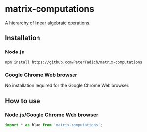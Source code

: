 # matrix-computations
A hierarchy of linear algebraic operations.

## Installation

### Node.js

```bash
npm install https://github.com/PeterTadich/matrix-computations
```

### Google Chrome Web browser

No installation required for the Google Chrome Web browser.

## How to use

### Node.js/Google Chrome Web browser

```js
import * as hlao from 'matrix-computations';
```